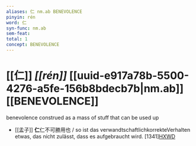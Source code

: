 ```yaml
---
aliases: 仁 nm.ab BENEVOLENCE
pinyin: rén
word: 仁
syn-func: nm.ab
sem-feat: 
total: 1
concept: BENEVOLENCE 
---
```

# [[仁]] *[[rén]]*  [[uuid-e917a78b-5500-4276-a5fe-156b8bdecb7b|nm.ab]] [[BENEVOLENCE]]
benevolence construed as a mass of stuff that can be used up
 - [[孟子]] **仁**仁不可勝用也 / so ist das verwandtschaftlichkorrekteVerhalten etwas, das nicht zulässt, dass es aufgebraucht wird. [1341][HXWD](https://hxwd.org/textview.html?location=KR1h0001_tls_014-45a.10)